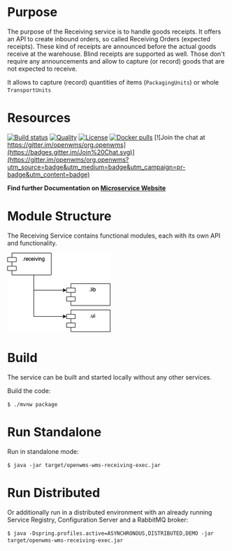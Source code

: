# Purpose
The purpose of the Receiving service is to handle goods receipts. It offers an API to create inbound orders, so called
Receiving Orders (expected receipts). These kind of receipts are announced before the actual goods receive at the
warehouse. Blind receipts are supported as well. Those don't require any announcements and allow to capture (or record)
goods that are not expected to receive.

It allows to capture (record) quantities of items (`PackagingUnits`) or whole `TransportUnits` 

# Resources
[![Build status](https://github.com/openwms/org.openwms.wms.receiving/actions/workflows/master-build.yml/badge.svg)](https://github.com/openwms/org.openwms.wms.receiving/actions/workflows/master-build.yml)
[![Quality](https://sonarcloud.io/api/project_badges/measure?project=org.openwms:org.openwms.wms.receiving.lib&metric=alert_status)](https://sonarcloud.io/dashboard?id=org.openwms:org.openwms.wms.receiving.lib)
[![License](https://img.shields.io/badge/License-Apache%202.0-blue.svg)](./LICENSE)
[![Docker pulls](https://img.shields.io/docker/pulls/openwms/org.openwms.wms.receiving)](https://hub.docker.com/r/openwms/org.openwms.wms.receiving)
[![Join the chat at https://gitter.im/openwms/org.openwms](https://badges.gitter.im/Join%20Chat.svg)](https://gitter.im/openwms/org.openwms?utm_source=badge&utm_medium=badge&utm_campaign=pr-badge&utm_content=badge)

**Find further Documentation on [Microservice Website](https://openwms.github.io/org.openwms.wms.receiving)**

# Module Structure
The Receiving Service contains functional modules, each with its own API and functionality.

![MavenDependencies](./src/site/resources/images/maven-deps.png)

# Build
The service can be built and started locally without any other services.

Build the code: 
```
$ ./mvnw package
```

# Run Standalone
Run in standalone mode:
```
$ java -jar target/openwms-wms-receiving-exec.jar 
```

# Run Distributed
Or additionally run in a distributed environment with an already running Service Registry, Configuration Server and a RabbitMQ broker:
```
$ java -Dspring.profiles.active=ASYNCHRONOUS,DISTRIBUTED,DEMO -jar target/openwms-wms-receiving-exec.jar 
```

